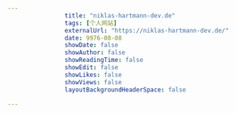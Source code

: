 ---
                title: "niklas-hartmann-dev.de"
                tags: [个人网站]
                externalUrl: "https://niklas-hartmann-dev.de/"
                date: 9976-08-08
                showDate: false
                showAuthor: false
                showReadingTime: false
                showEdit: false
                showLikes: false
                showViews: false
                layoutBackgroundHeaderSpace: false
                ---

